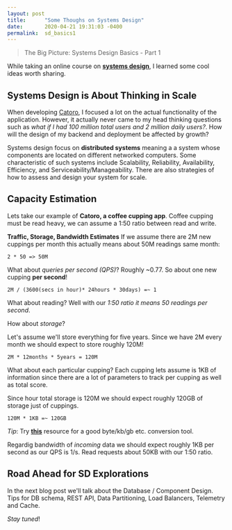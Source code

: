 ```yaml
---
layout: post
title:      "Some Thoughs on Systems Design"
date:       2020-04-21 19:31:03 -0400
permalink:  sd_basics1
---
```


> The Big Picture: Systems Design Basics - Part 1

While taking an online course on [**systems design**](https://www.educative.io/courses/grokking-the-system-design-interview), I learned some cool ideas worth sharing.


## Systems Design is About Thinking in Scale

When developing [Catoro](https://catoro.now.sh/), I focused a lot on the actual functionality of the application. However, it actually never came to my head thinking questions such as *what if I had 100 million total users and 2 million daily users?*. How will the design of my backend and deployment be affected by growth?

Systems design focus on **distributed systems** meaning a a system whose components are located on different networked computers. Some characteristic of such systems include Scalability, Reliability, Availability, Efficiency, and Serviceability/Manageability. There are also strategies of how to assess and design your system for scale.

## Capacity Estimation

Lets take our example of **Catoro, a coffee cupping app**. Coffee cupping must be read heavy, we can assume a 1:50 ratio between read and write.

**Traffic, Storage, Bandwidth Estimates**
If we assume there are 2M new cuppings per month this actually means about 50M readings same month:

`2 * 50 => 50M`

What about *queries per second (QPS)*? Roughly ~0.77. So about one new cupping **per second**!

`2M / (3600(secs in hour)* 24hours * 30days) =~ 1`

What about reading? Well with our *1:50 ratio it means 50 readings per second*.

How about *storage*? 

Let's assume we'll store everything for five years. Since we have 2M every month we should expect to store roughly 120M!

`2M * 12months * 5years = 120M`

What about each particular cupping? Each cupping lets assume is 1KB of information since there are a lot of parameters to track per cupping as well as total score.

Since hour total storage is 120M we should expect roughly 120GB of storage just of cuppings.

`120M * 1KB =~ 120GB`

*Tip*: Try [**this**](https://whatsabyte.com/P1/byteconverter.htm) resource for a good byte/kb/gb etc. conversion tool.

Regardig bandwidth of *incoming* data we should expect roughly 1KB per second as our QPS is 1/s. Read requests about 50KB with our 1:50 ratio.

## Road Ahead for SD Explorations

In the next blog post we'll talk about the Database / Component Design. Tips for DB schema, REST API, Data Partitioning, Load Balancers, Telemetry and Cache.

*Stay tuned*!
